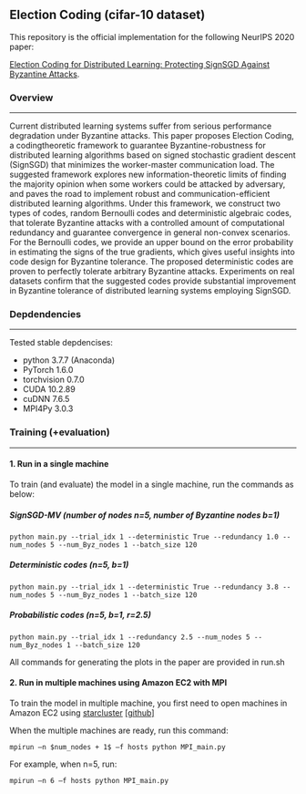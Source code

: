 ## Election Coding (cifar-10 dataset)

This repository is the official implementation for the following NeurIPS 2020 paper:

[Election Coding for Distributed Learning: Protecting SignSGD Against Byzantine Attacks](https://arxiv.org/abs/1910.06093).

### Overview
---
Current distributed learning systems suffer from serious performance degradation under Byzantine attacks. This paper proposes Election Coding, a codingtheoretic
framework to guarantee Byzantine-robustness for distributed learning algorithms based on signed stochastic gradient descent (SignSGD) that minimizes the worker-master communication load. The suggested framework explores new information-theoretic limits of finding the majority opinion when some workers could be attacked by adversary, and paves the road to implement robust and communication-efficient distributed learning algorithms. Under this framework, we construct two types of codes, random Bernoulli codes and deterministic algebraic codes, that tolerate Byzantine attacks with a controlled amount of computational redundancy and guarantee convergence in general non-convex scenarios. For the Bernoulli codes, we provide an upper bound on the error probability in estimating the signs of the true gradients, which gives useful insights into code design for Byzantine tolerance. The proposed deterministic codes are proven to perfectly tolerate arbitrary Byzantine attacks. Experiments on real datasets confirm that the suggested codes provide substantial improvement in Byzantine tolerance of distributed learning systems employing SignSGD.


### Depdendencies
---
Tested stable depdencises:
* python 3.7.7 (Anaconda)
* PyTorch 1.6.0
* torchvision 0.7.0
* CUDA 10.2.89
* cuDNN 7.6.5
* MPI4Py 3.0.3


### Training (+evaluation)
---
#### 1. Run in a single machine

To train (and evaluate) the model in a single machine, run the commands as below:

##### SignSGD-MV (number of nodes n=5, number of Byzantine nodes b=1)
```train for CIFAR-10 dataset (single-machine, SignSGD-MV for number of nodes n=5, number of Byzantine nodes b=1): 
python main.py --trial_idx 1 --deterministic True --redundancy 1.0 --num_nodes 5 --num_Byz_nodes 1 --batch_size 120
```


##### Deterministic codes (n=5, b=1)
```train for CIFAR-10 dataset (single-machine, Deterministic codes for n=5, b=1): 
python main.py --trial_idx 1 --deterministic True --redundancy 3.8 --num_nodes 5 --num_Byz_nodes 1 --batch_size 120 
```

##### Probabilistic codes (n=5, b=1, r=2.5)
```train for CIFAR-10 dataset (single-machine, Bernoulli random codes with redundancy r=2.5 for n=5, b=1): 
python main.py --trial_idx 1 --redundancy 2.5 --num_nodes 5 --num_Byz_nodes 1 --batch_size 120 
```

All commands for generating the plots in the paper are provided in run.sh


#### 2. Run in multiple machines using Amazon EC2 with MPI

To train the model in multiple machine, you first need to open machines in Amazon EC2 using [starcluster](http://star.mit.edu/cluster/docs/latest/manual/index.html#starcluster-user-manual) [[github]](https://github.com/cyberyu/starcluster_journeymap)

When the multiple machines are ready, run this command:

```train for CIFAR-10 dataset (Amazon EC2, n=5):
mpirun –n $num_nodes + 1$ –f hosts python MPI_main.py
```

For example, when n=5, run:

```train for CIFAR-10 dataset (Amazon EC2, n=5):
mpirun –n 6 –f hosts python MPI_main.py
```



